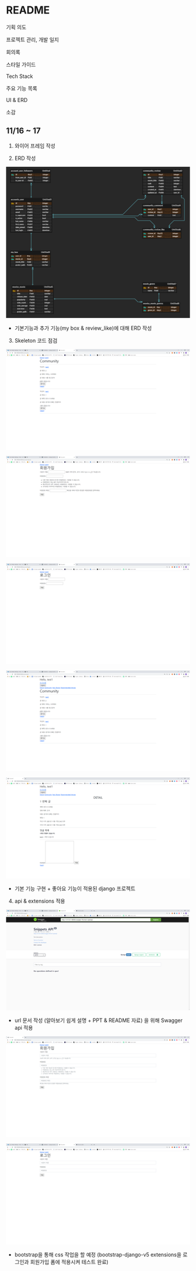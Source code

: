 # README

기획 의도

프로젝트 관리, 개발 일지

회의록

스타일 가이드

Tech Stack

주요 기능 목록

UI & ERD

소감



## 11/16 ~ 17

1. 와이어 프레임 작성



2. ERD 작성

![](README.assets/image-20211117145141546.png)



- 기본기능과 추가 기능(my box & review_like)에 대해 ERD 작성



3. Skeleton 코드 점검

![](README.assets/image-20211117144828889.png)

![](README.assets/image-20211117144934924.png)

![](README.assets/image-20211117144942669.png)

![](README.assets/image-20211117145006551-16371388969841.png)

![](README.assets/image-20211117174914173.png)



- 기본 기능 구현 + 좋아요 기능이 적용된 django 프로젝트



4. api & extensions 적용

![](README.assets/image-20211117145252032.png)



- url 문서 작성 (알아보기 쉽게 설명 + PPT & README 자료) 을 위해 Swagger api 적용



![](README.assets/image-20211117174942070.png)

![](README.assets/image-20211117145530843.png)

- bootstrap을 통해 css 작업을 할 예정 (bootstrap-django-v5 extensions을 로그인과 회원가입 폼에 적용시켜 테스트 완료)

